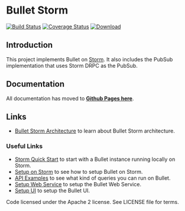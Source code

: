 # Bullet Storm

[![Build Status](https://travis-ci.org/bullet-db/bullet-storm.svg?branch=master)](https://travis-ci.org/bullet-db/bullet-storm) [![Coverage Status](https://coveralls.io/repos/github/bullet-db/bullet-storm/badge.svg?branch=master)](https://coveralls.io/github/bullet-db/bullet-storm?branch=master) [![Download](https://api.bintray.com/packages/yahoo/maven/bullet-storm/images/download.svg) ](https://bintray.com/yahoo/maven/bullet-storm/_latestVersion)

## Introduction

This project implements Bullet on [Storm](http://storm.apache.org). It also includes the PubSub implementation that uses Storm DRPC as the PubSub.

## Documentation

All documentation has moved to **[Github Pages here](https://bullet-db.github.io)**.

## Links

* [Bullet Storm Architecture](https://bullet-db.github.io/backend/storm-architecture/) to learn about Bullet Storm architecture.

### Useful Links

* [Storm Quick Start](https://bullet-db.github.io/quick-start/storm) to start with a Bullet instance running locally on Storm.
* [Setup on Storm](https://bullet-db.github.io/backend/storm-setup/) to see how to setup Bullet on Storm.
* [API Examples](https://bullet-db.github.io/ws/examples/) to see what kind of queries you can run on Bullet.
* [Setup Web Service](https://bullet-db.github.io/ws/setup/) to setup the Bullet Web Service.
* [Setup UI](https://bullet-db.github.io/ui/setup/) to setup the Bullet UI.

Code licensed under the Apache 2 license. See LICENSE file for terms.
